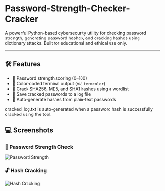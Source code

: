 # Password-Strength-Checker-Cracker



A powerful Python-based cybersecurity utility for checking password strength, generating password hashes, and cracking hashes using dictionary attacks. Built for educational and ethical use only.

---

## 🛠 Features

- 🔎 Password strength scoring (0–100)
- 🎨 Color-coded terminal output (via `termcolor`)
- 🔐 Crack SHA256, MD5, and SHA1 hashes using a wordlist
- 📑 Save cracked passwords to a log file
- 🧠 Auto-generate hashes from plain-text passwords


cracked_log.txt 
is auto-generated when a password hash is successfully cracked using the tool.


## 💻 Screenshots

### 🔐 Password Strength Check
![Password Strength](./password_strength.png)

### 🔓 Hash Cracking
![Hash Cracking](./hash_crack.png)

